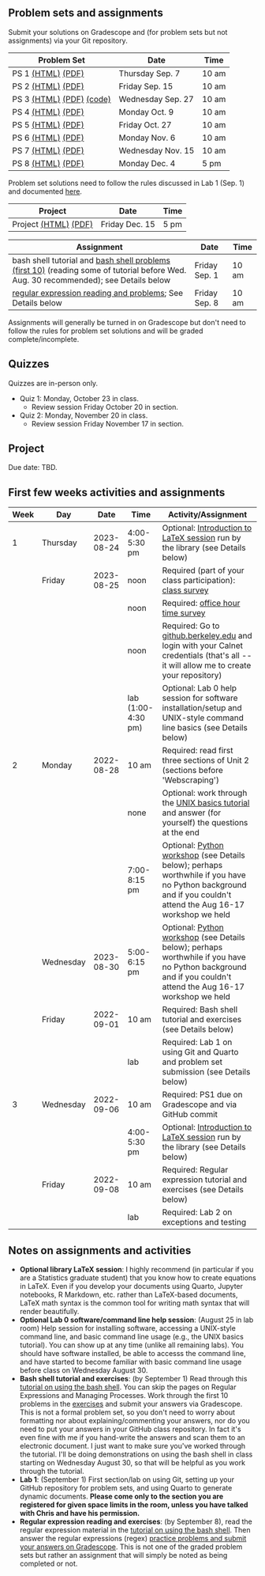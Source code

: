 ## Problem sets and assignments

Submit your solutions on Gradescope and (for problem sets but not assignments) via your Git repository. 

| Problem Set | Date | Time | 
|----|----|----|
| PS 1 [(HTML)](ps/ps1.html) [(PDF)](ps/ps1.pdf) | Thursday Sep. 7 | 10 am | 
| PS 2 [(HTML)](ps/ps2.html) [(PDF)](ps/ps2.pdf) | Friday  Sep. 15 | 10 am | 
| PS 3 [(HTML)](ps/ps3.html) [(PDF)](ps/ps3.pdf) [(code)](ps/ps3start.py) | Wednesday Sep. 27 | 10 am | 
| PS 4 [(HTML)](ps/ps4.html) [(PDF)](ps/ps4.pdf) | Monday Oct. 9 | 10 am | 
| PS 5 [(HTML)](ps/ps5.html) [(PDF)](ps/ps5.pdf) | Friday Oct. 27 | 10 am | 
| PS 6 [(HTML)](ps/ps6.html) [(PDF)](ps/ps6.pdf) | Monday Nov. 6 | 10 am | 
| PS 7 [(HTML)](ps/ps7.html) [(PDF)](ps/ps7.pdf) | Wednesday Nov. 15 | 10 am | 
| PS 8 [(HTML)](ps/ps8.html) [(PDF)](ps/ps8.pdf) | Monday Dec. 4 | 5 pm | 


Problem set solutions need to follow the rules discussed in Lab 1 (Sep. 1) and documented [here](howtos/ps-submission).

| Project | Date | Time | 
|----|----|----|
| Project [(HTML)](project/project.html) [(PDF)](project/project.pdf) | Friday Dec. 15 | 5 pm |

| Assignment | Date | Time | 
|----|----|----|
| bash shell tutorial and [bash shell problems (first 10)](https://berkeley-scf.github.io/tutorial-using-bash/exercises) (reading some of tutorial before Wed. Aug. 30 recommended); see Details below | Friday Sep. 1 | 10 am |
| [regular expression reading and problems](ps/regex); See Details below | Friday Sep. 8 | 10 am | 

Assignments will generally be turned in on Gradescope but don't need to follow the rules for problem set solutions and will be graded complete/incomplete.



## Quizzes

Quizzes are in-person only. 

- Quiz 1: Monday, October 23 in class.
  - Review session Friday October 20 in section.
- Quiz 2: Monday, November 20 in class.
  - Review session Friday November 17 in section.

## Project

Due date: TBD.

## First few weeks activities and assignments

| Week | Day      | Date       | Time         | Activity/Assignment                                                                                                                          |
|------|----------|------------|--------------|----------------------------------------------------------------------------------------------------------------------------------------------|
| 1    | Thursday | 2023-08-24 | 4:00-5:30 pm | Optional: [Introduction to LaTeX session](https://berkeley.libcal.com/event/11068706) run by the library (see Details below)|
|      | Friday   | 2023-08-25 | noon         | Required (part of your class participation): [class survey](https://forms.gle/MxPviTJ2Lw1iJvn66)                              |
|      |          |            | noon         | Required: [office hour time survey](http://whenisgood.net/tmyj25a)                                                                           |
|      |          |            | noon         | Required: Go to [github.berkeley.edu](http://github.berkeley.edu) and login with your Calnet credentials (that's all -- it will allow me to create your repository) | 
|      |          |            | lab (1:00-4:30 pm)  | Optional: Lab 0 help session for software installation/setup and UNIX-style command line basics (see Details below)         |
| 2    | Monday   | 2022-08-28 | 10 am        | Required: read first three sections of Unit 2 (sections before 'Webscraping')                                                                |
|      |          |            | none         | Optional: work through the [UNIX basics tutorial](https://berkeley-scf.github.io/tutorial-unix-basics) and answer (for yourself) the questions at the end |
|      |          |            | 7:00-8:15 pm | Optional: [Python workshop](https://berkeley.libcal.com/event/11031898) (see Details below); perhaps worthwhile if you have no Python background and  if you couldn't attend the Aug 16-17 workshop we held |
|      | Wednesday| 2023-08-30 | 5:00-6:15 pm | Optional: [Python workshop](https://berkeley.libcal.com/event/11031944) (see Details below); perhaps worthwhile if you have no Python background and  if you couldn't attend the Aug 16-17 workshop we held |
|      | Friday   | 2022-09-01 | 10 am        | Required: Bash shell tutorial and exercises (see Details below) |
|      |          |            | lab          | Required: Lab 1 on using Git and Quarto and problem set submission (see Details below)|
| 3    | Wednesday| 2022-09-06 | 10 am        | Required: PS1 due on Gradescope and via GitHub commit |
|      |          |            | 4:00-5:30 pm | Optional: [Introduction to LaTeX session](https://berkeley.libcal.com/event/11068757) run by the library (see Details below)|
|      | Friday   | 2022-09-08 | 10 am        | Required: Regular expression tutorial and exercises (see Details below) |
|      |          |            | lab          | Required: Lab 2 on exceptions and testing |



## Notes on assignments and activities

- **Optional library LaTeX session**: I highly recommend (in particular if you are a Statistics graduate student) that you know how to create equations in LaTeX. Even if you develop your documents using Quarto, Jupyter notebooks, R Markdown, etc. rather than LaTeX-based documents, LaTeX math syntax is the common tool for writing math syntax that will render beautifully. 
- **Optional Lab 0 software/command line help session**: (August 25 in lab room) Help session for installing software, accessing a UNIX-style command line, and basic command line usage (e.g., the UNIX basics tutorial). You can show up at any time (unlike all remaining labs). You should have software installed, be able to accesss the command line, and have started to become familiar with basic command line usage before class on Wednesday August 30.
- **Bash shell tutorial and exercises**: (by September 1) Read through this [tutorial on using the bash shell](https://berkeley-scf.github.io/tutorial-using-bash). You can skip the pages on Regular Expressions and Managing Processes. Work through the first 10 problems in the [exercises](https://berkeley-scf.github.io/tutorial-using-bash/exercises) and submit your answers via Gradescope. This is not a formal problem set, so you don't need to worry about formatting nor about explaining/commenting your answers, nor do you need to put your answers in your GitHub class repository. In fact it's even fine with me if you hand-write the answers and scan them to an electronic document. I just want to make sure you've worked through the tutorial. I'll be doing demonstrations on using the bash shell in class starting on Wednesday August 30, so that will be helpful as you work through the tutorial.
- **Lab 1**: (September 1) First section/lab on using Git, setting up your GitHub repository for problem sets, and using Quarto to generate dynamic documents. **Please come only to the section you are registered for given space limits in the room, unless you have talked with Chris and have his permission.** 
- **Regular expression reading and exercises**: (by September 8), read the regular expression material in the [tutorial on using the bash shell](https://berkeley-scf.github.io/tutorial-using-bash/regex). Then answer the regular expressions (regex) [practice problems and submit your answers on Gradescope](ps/regex). This is not one of the graded problem sets but rather an assignment that will simply be noted as being completed or not.


